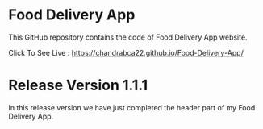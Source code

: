 # Food Delivery App

This GitHub repository contains the code of Food Delivery App website.

Click To See Live : https://chandrabca22.github.io/Food-Delivery-App/

# Release Version 1.1.1
In this release version we have just completed the header part of my Food Delivery App.